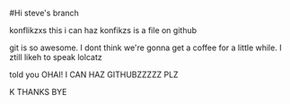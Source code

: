 #Hi
steve's branch

konflikzxs
this  i can haz konfikzs is a file on github

git is so awesome. I dont think we're gonna get a coffee for a little while. 
I ztill likeh to speak lolcatz

told you
OHAI! I CAN HAZ GITHUBZZZZZ PLZ


K THANKS BYE
